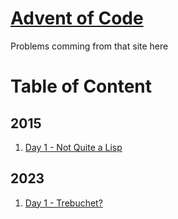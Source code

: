 # [Advent of Code](https://adventofcode.com)

Problems comming from that site here

# Table of Content

## 2015

1. [Day 1 - Not Quite a Lisp](./2015/day-01-not-quite-lisp/)

## 2023

1. [Day 1 - Trebuchet?](./2023/day-01-trebuchet/)